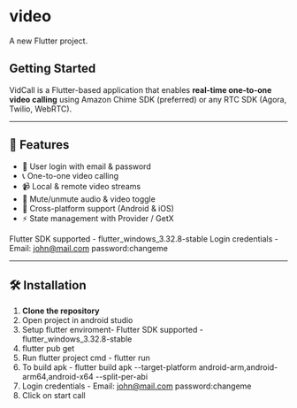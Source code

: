 # video

A new Flutter project.

## Getting Started

VidCall is a Flutter-based application that enables **real-time one-to-one video calling** using Amazon Chime SDK (preferred) or any RTC SDK (Agora, Twilio, WebRTC).

---

## 🚀 Features
- 🔐 User login with email & password
- 📞 One-to-one video calling
- 📹 Local & remote video streams
- 🎤 Mute/unmute audio & video toggle
- 📱 Cross-platform support (Android & iOS)
- ⚡ State management with Provider / GetX

Flutter SDK supported - flutter_windows_3.32.8-stable
Login credentials - Email: john@mail.com         password:changeme

---

## 🛠️ Installation
1. **Clone the repository**
2. Open project in android studio
3. Setup flutter enviroment- Flutter SDK supported - flutter_windows_3.32.8-stable 
4. flutter pub get 
5. Run flutter project cmd -  flutter run 
6. To build apk - flutter build apk --target-platform android-arm,android-arm64,android-x64 --split-per-abi 
7. Login credentials - Email: john@mail.com         password:changeme
8. Click on start call

